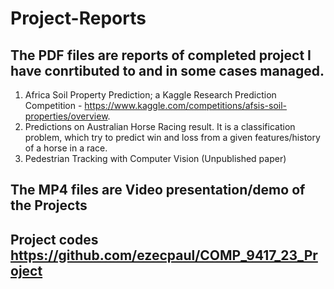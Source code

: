 # Project-Reports

## The PDF files are reports of completed project I have conrtibuted to and in some cases managed.
1. Africa Soil Property Prediction; a Kaggle Research Prediction Competition -  https://www.kaggle.com/competitions/afsis-soil-properties/overview.
2. Predictions on Australian Horse Racing result. It is a classification problem, which try to predict win and loss from a given features/history of a horse in a race.
3. Pedestrian Tracking with Computer Vision (Unpublished paper)

## The MP4 files are Video presentation/demo of the Projects

## Project codes https://github.com/ezecpaul/COMP_9417_23_Project

